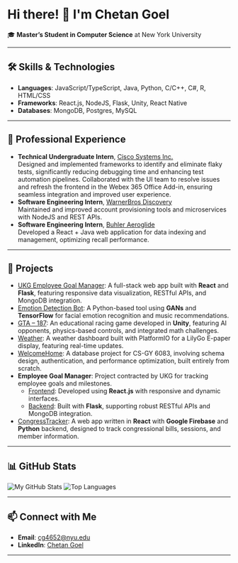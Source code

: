 # Hi there! 👋 I'm Chetan Goel

🎓 **Master’s Student in Computer Science** at New York University  



---

## 🛠️ **Skills & Technologies**

- **Languages**: JavaScript/TypeScript, Java, Python, C/C++, C#, R, HTML/CSS  
- **Frameworks**: React.js, NodeJS, Flask, Unity, React Native  
- **Databases**: MongoDB, Postgres, MySQL

---

## 💼 **Professional Experience**
- **Technical Undergraduate Intern**, [Cisco Systems Inc.](https://www.cisco.com)  
    Designed and implemented frameworks to identify and eliminate flaky tests, significantly reducing debugging time and enhancing test automation pipelines. Collaborated with the UI team to resolve issues and refresh the frontend in the Webex 365 Office Add-in, ensuring seamless integration and improved user experience.
- **Software Engineering Intern**, [WarnerBros Discovery](https://www.warnerbros.com)  
    Maintained and improved account provisioning tools and microservices with NodeJS and REST APIs.
- **Software Engineering Intern**, [Buhler Aeroglide](https://www.buhlergroup.com)  
    Developed a React + Java web application for data indexing and management, optimizing recall performance.  

---

## 🌟 **Projects**

- [UKG Employee Goal Manager](https://github.com/chetangoel01/ukg-goal-manager): A full-stack web app built with **React** and **Flask**, featuring responsive data visualization, RESTful APIs, and MongoDB integration.
- [Emotion Detection Bot](https://github.com/chetangoel01/emotion-detection-bot): A Python-based tool using **GANs** and **TensorFlow** for facial emotion recognition and music recommendations.
- [GTA – 187](https://github.com/chetangoel01/gta-187): An educational racing game developed in **Unity**, featuring AI opponents, physics-based controls, and integrated math challenges.
- [Weather](https://github.com/chetangoel01/Weather): A weather dashboard built with PlatformIO for a LilyGo E-paper display, featuring real-time updates.
- [WelcomeHome](https://github.com/chetangoel01/WelcomeHome): A database project for CS-GY 6083, involving schema design, authentication, and performance optimization, built entirely from scratch.
- **Employee Goal Manager**: Project contracted by UKG for tracking employee goals and milestones.  
  - [Frontend](https://github.com/chetangoel01/cs320-AST-frontend): Developed using **React.js** with responsive and dynamic interfaces.  
  - [Backend](https://github.com/chetangoel01/cs320-AST-backend): Built with **Flask**, supporting robust RESTful APIs and MongoDB integration.
- [CongressTracker](https://github.com/chetangoel01/CongressTracker): A web app written in **React** with **Google Firebase** and **Python** backend, designed to track congressional bills, sessions, and member information.


---

## 📊 **GitHub Stats**

![My GitHub Stats](https://github-readme-stats.vercel.app/api?username=chetangoel01&show_icons=true&theme=default)  ![Top Languages](https://github-readme-stats.vercel.app/api/top-langs/?username=chetangoel01&layout=compact&theme=default)

---

## 📫 **Connect with Me**

- **Email**: [cg4652@nyu.edu](mailto:cg4652@nyu.edu)  
- **LinkedIn**: [Chetan Goel](https://linkedin.com/in/chetan-goel)
  
---
